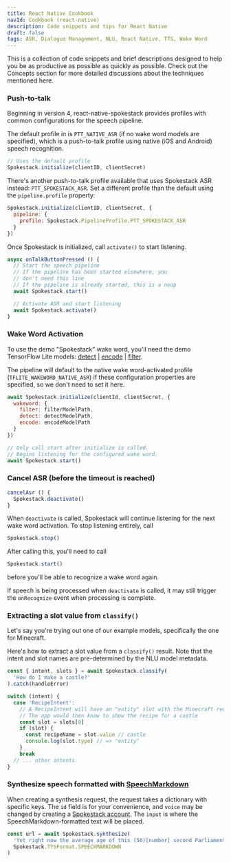 ```yaml
---
title: React Native Cookbook
navId: Cookbook (react-native)
description: Code snippets and tips for React Native
draft: false
tags: ASR, Dialogue Management, NLU, React Native, TTS, Wake Word
---
```


This is a collection of code snippets and brief descriptions designed to help you be as productive as possible as quickly as possible. Check out the Concepts section for more detailed discussions about the techniques mentioned here.

### Push-to-talk

Beginning in version 4, react-native-spokestack provides profiles with common configurations for the speech pipeline.

The default profile in is `PTT_NATIVE_ASR` (if no wake word models are specified), which is a push-to-talk profile using native (iOS and Android) speech recognition.

```javascript
// Uses the default profile
Spokestack.initialize(clientID, clientSecret)
```

There's another push-to-talk profile available that uses Spokestack ASR instead: `PTT_SPOKESTACK_ASR`. Set a different profile than the default using the `pipeline.profile` property:

```javascript
Spokestack.initialize(clientID, clientSecret, {
  pipeline: {
    profile: Spokestack.PipelineProfile.PTT_SPOKESTACK_ASR
  }
})
```

Once Spokestack is initialized, call `activate()` to start listening.

```javascript
async onTalkButtonPressed () {
  // Start the speech pipeline
  // If the pipeline has been started elsewhere, you
  // don't need this line
  // If the pipeline is already started, this is a noop
  await Spokestack.start()

  // Activate ASR and start listening
  await Spokestack.activate()
}
```

### Wake Word Activation

To use the demo "Spokestack" wake word, you'll need the demo TensorFlow Lite models: [detect](https://s.spokestack.io/u/hgmYb/detect.tflite) | [encode](https://s.spokestack.io/u/hgmYb/encode.tflite) | [filter](https://s.spokestack.io/u/hgmYb/filter.tflite).

The pipeline will default to the native wake word-activated profile (`TFLITE_WAKEWORD_NATIVE_ASR`) if these configuration properties are specified, so we don't need to set it here.

```javascript
await Spokestack.initialize(clientId, clientSecret, {
  wakeword: {
    filter: filterModelPath,
    detect: detectModelPath,
    encode: encodeModelPath
  }
})

// Only call start after initialize is called.
// Begins listening for the configured wake word.
await Spokestack.start()
```

### Cancel ASR (before the timeout is reached)

```javascript
cancelAsr () {
  Spokestack.deactivate()
}
```

When `deactivate` is called, Spokestack will continue listening for the next wake word activation. To stop listening entirely, call

```javascript
Spokestack.stop()
```

After calling this, you'll need to call

```javascript
Spokestack.start()
```

before you'll be able to recognize a wake word again.

If speech is being processed when `deactivate` is called, it may still trigger the `onRecognize` event when processing is complete.

### Extracting a slot value from `classify()`

Let's say you're trying out one of our example models, specifically the one for Minecraft.

Here's how to extract a slot value from a `classify()` result. Note that the intent and slot names are pre-determined by the NLU model metadata.

```ts
const { intent, slots } = await Spokestack.classify(
  'How do I make a castle?'
).catch(handleError)

switch (intent) {
  case 'RecipeIntent':
    // A RecipeIntent will have an "entity" slot with the Minecraft recipe name
    // The app would then know to show the recipe for a castle
    const slot = slots[0]
    if (slot) {
      const recipeName = slot.value // castle
      console.log(slot.type) // => "entity"
    }
    break
  // ... other intents
}
```

### Synthesize speech formatted with [SpeechMarkdown](https://www.speechmarkdown.org/)

When creating a synthesis request, the request takes a dictionary with specific keys. The `id` field is for your convenience, and `voice` may be changed by creating a [Spokestack account](/account). The `input` is where the SpeechMarkdown-formatted text will be placed.

```javascript
const url = await Spokestack.synthesize(
  'Yet right now the average age of this (50)[number] second Parliament is (49)[number] years old, [1s] OK.',
  Spokestack.TTSFormat.SPEECHMARKDOWN
)
```
